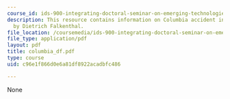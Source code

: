 ```yaml
---
course_id: ids-900-integrating-doctoral-seminar-on-emerging-technologies-fall-2005
description: This resource contains information on Columbia accident investigation
  by Dietrich Falkenthal.
file_location: /coursemedia/ids-900-integrating-doctoral-seminar-on-emerging-technologies-fall-2005/c96e1f866d0e6a81df8922acadbfc486_columbia_df.pdf
file_type: application/pdf
layout: pdf
title: columbia_df.pdf
type: course
uid: c96e1f866d0e6a81df8922acadbfc486

---
```

None